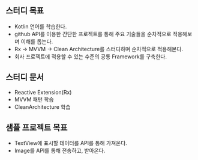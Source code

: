 ## 스터디 목표
- Kotlin 언어를 학습한다.
- github API를 이용한 간단한 프로젝트를 통해 주요 기술들을 순차적으로 적용해보며 이해를 돕는다.
- Rx → MVVM → Clean Architecture를 스터디하며 순차적으로 적용해본다.
- 회사 프로젝트에 적용할 수 있는 수준의 공통 Framework를 구축한다.


## 스터디 문서
- Reactive Extension(Rx)
- MVVM 패턴 학습
- CleanArchitecture 학습


## 샘플 프로젝트 목표
- TextView에 표시할 데이터를 API를 통해 가져온다.
- Image를 API를 통해 전송하고, 받아온다.
